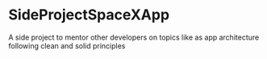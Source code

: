 # SideProjectSpaceXApp
A side project to mentor other developers on topics like as app architecture following clean and solid principles
